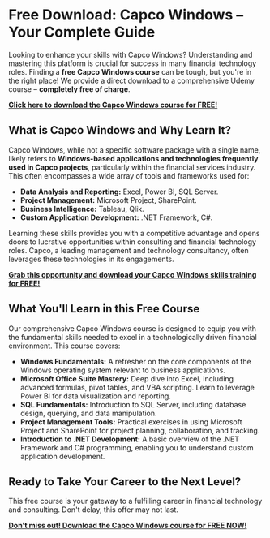 # Free Download: Capco Windows – Your Complete Guide

Looking to enhance your skills with Capco Windows? Understanding and mastering this platform is crucial for success in many financial technology roles. Finding a **free Capco Windows course** can be tough, but you're in the right place! We provide a direct download to a comprehensive Udemy course – **completely free of charge**.

[**Click here to download the Capco Windows course for FREE!**](https://udemywork.com/capco-windows)

## What is Capco Windows and Why Learn It?

Capco Windows, while not a specific software package with a single name, likely refers to **Windows-based applications and technologies frequently used in Capco projects**, particularly within the financial services industry. This often encompasses a wide array of tools and frameworks used for:

*   **Data Analysis and Reporting:** Excel, Power BI, SQL Server.
*   **Project Management:** Microsoft Project, SharePoint.
*   **Business Intelligence:** Tableau, Qlik.
*   **Custom Application Development:** .NET Framework, C#.

Learning these skills provides you with a competitive advantage and opens doors to lucrative opportunities within consulting and financial technology roles. Capco, a leading management and technology consultancy, often leverages these technologies in its engagements.

[**Grab this opportunity and download your Capco Windows skills training for FREE!**](https://udemywork.com/capco-windows)

## What You'll Learn in this Free Course

Our comprehensive Capco Windows course is designed to equip you with the fundamental skills needed to excel in a technologically driven financial environment. This course covers:

*   **Windows Fundamentals:** A refresher on the core components of the Windows operating system relevant to business applications.
*   **Microsoft Office Suite Mastery:** Deep dive into Excel, including advanced formulas, pivot tables, and VBA scripting. Learn to leverage Power BI for data visualization and reporting.
*   **SQL Fundamentals:** Introduction to SQL Server, including database design, querying, and data manipulation.
*   **Project Management Tools:** Practical exercises in using Microsoft Project and SharePoint for project planning, collaboration, and tracking.
*   **Introduction to .NET Development:** A basic overview of the .NET Framework and C# programming, enabling you to understand custom application development.

## Ready to Take Your Career to the Next Level?

This free course is your gateway to a fulfilling career in financial technology and consulting. Don't delay, this offer may not last.

[**Don't miss out! Download the Capco Windows course for FREE NOW!**](https://udemywork.com/capco-windows)
